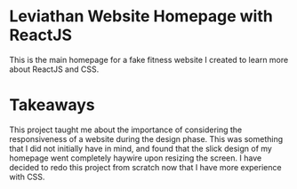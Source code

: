 # Leviathan Website Homepage with ReactJS

This is the main homepage for a fake fitness website I created to learn more about ReactJS and CSS.

# Takeaways

This project taught me about the importance of considering the responsiveness of a website during the design phase. This was something that 
I did not initially have in mind, and found that the slick design of my homepage went completely haywire upon resizing the screen. I have decided
to redo this project from scratch now that I have more experience with CSS. 
